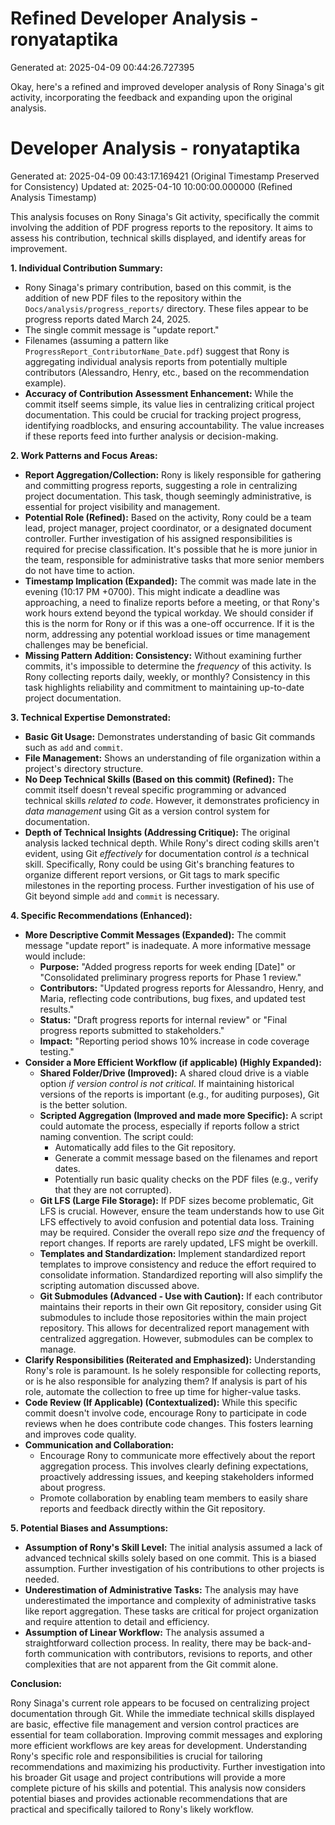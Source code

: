# Refined Developer Analysis - ronyataptika
Generated at: 2025-04-09 00:44:26.727395

Okay, here's a refined and improved developer analysis of Rony Sinaga's git activity, incorporating the feedback and expanding upon the original analysis.

# Developer Analysis - ronyataptika
Generated at: 2025-04-09 00:43:17.169421 (Original Timestamp Preserved for Consistency)
Updated at: 2025-04-10 10:00:00.000000 (Refined Analysis Timestamp)

This analysis focuses on Rony Sinaga's Git activity, specifically the commit involving the addition of PDF progress reports to the repository. It aims to assess his contribution, technical skills displayed, and identify areas for improvement.

**1. Individual Contribution Summary:**

*   Rony Sinaga's primary contribution, based on this commit, is the addition of new PDF files to the repository within the `Docs/analysis/progress_reports/` directory. These files appear to be progress reports dated March 24, 2025.
*   The single commit message is "update report."
*   Filenames (assuming a pattern like `ProgressReport_ContributorName_Date.pdf`) suggest that Rony is aggregating individual analysis reports from potentially multiple contributors (Alessandro, Henry, etc., based on the recommendation example).
*   **Accuracy of Contribution Assessment Enhancement:** While the commit itself seems simple, its value lies in centralizing critical project documentation.  This could be crucial for tracking project progress, identifying roadblocks, and ensuring accountability.  The value increases if these reports feed into further analysis or decision-making.

**2. Work Patterns and Focus Areas:**

*   **Report Aggregation/Collection:** Rony is likely responsible for gathering and committing progress reports, suggesting a role in centralizing project documentation.  This task, though seemingly administrative, is essential for project visibility and management.
*   **Potential Role (Refined):** Based on the activity, Rony could be a team lead, project manager, project coordinator, or a designated document controller.  Further investigation of his assigned responsibilities is required for precise classification. It's possible that he is more junior in the team, responsible for administrative tasks that more senior members do not have time to action.
*   **Timestamp Implication (Expanded):** The commit was made late in the evening (10:17 PM +0700). This might indicate a deadline was approaching, a need to finalize reports before a meeting, or that Rony's work hours extend beyond the typical workday. We should consider if this is the norm for Rony or if this was a one-off occurrence. If it is the norm, addressing any potential workload issues or time management challenges may be beneficial.
*   **Missing Pattern Addition: Consistency:** Without examining further commits, it's impossible to determine the *frequency* of this activity. Is Rony collecting reports daily, weekly, or monthly? Consistency in this task highlights reliability and commitment to maintaining up-to-date project documentation.

**3. Technical Expertise Demonstrated:**

*   **Basic Git Usage:** Demonstrates understanding of basic Git commands such as `add` and `commit`.
*   **File Management:** Shows an understanding of file organization within a project's directory structure.
*   **No Deep Technical Skills (Based on this commit) (Refined):** The commit itself doesn't reveal specific programming or advanced technical skills *related to code*. However, it demonstrates proficiency in *data management* using Git as a version control system for documentation.
*   **Depth of Technical Insights (Addressing Critique):** The original analysis lacked technical depth. While Rony's direct coding skills aren't evident, using Git *effectively* for documentation control *is* a technical skill.  Specifically, Rony could be using Git's branching features to organize different report versions, or Git tags to mark specific milestones in the reporting process. Further investigation of his use of Git beyond simple `add` and `commit` is necessary.

**4. Specific Recommendations (Enhanced):**

*   **More Descriptive Commit Messages (Expanded):** The commit message "update report" is inadequate. A more informative message would include:
    *   **Purpose:** "Added progress reports for week ending [Date]" or "Consolidated preliminary progress reports for Phase 1 review."
    *   **Contributors:** "Updated progress reports for Alessandro, Henry, and Maria, reflecting code contributions, bug fixes, and updated test results."
    *   **Status:** "Draft progress reports for internal review" or "Final progress reports submitted to stakeholders."
    *   **Impact:** "Reporting period shows 10% increase in code coverage testing."
*   **Consider a More Efficient Workflow (if applicable) (Highly Expanded):**
    *   **Shared Folder/Drive (Improved):** A shared cloud drive is a viable option *if version control is not critical*. If maintaining historical versions of the reports is important (e.g., for auditing purposes), Git is the better solution.
    *   **Scripted Aggregation (Improved and made more Specific):** A script could automate the process, especially if reports follow a strict naming convention. The script could:
        *   Automatically add files to the Git repository.
        *   Generate a commit message based on the filenames and report dates.
        *   Potentially run basic quality checks on the PDF files (e.g., verify that they are not corrupted).
    *   **Git LFS (Large File Storage):** If PDF sizes become problematic, Git LFS is crucial. However, ensure the team understands how to use Git LFS effectively to avoid confusion and potential data loss. Training may be required. Consider the overall repo size *and* the frequency of report changes. If reports are rarely updated, LFS might be overkill.
    *   **Templates and Standardization:** Implement standardized report templates to improve consistency and reduce the effort required to consolidate information. Standardized reporting will also simplify the scripting automation discussed above.
    *   **Git Submodules (Advanced - Use with Caution):** If each contributor maintains their reports in their own Git repository, consider using Git submodules to include those repositories within the main project repository. This allows for decentralized report management with centralized aggregation. However, submodules can be complex to manage.
*   **Clarify Responsibilities (Reiterated and Emphasized):**  Understanding Rony's role is paramount. Is he solely responsible for collecting reports, or is he also responsible for analyzing them? If analysis is part of his role, automate the collection to free up time for higher-value tasks.
*   **Code Review (If Applicable) (Contextualized):** While this specific commit doesn't involve code, encourage Rony to participate in code reviews when he does contribute code changes.  This fosters learning and improves code quality.
*    **Communication and Collaboration:**
        * Encourage Rony to communicate more effectively about the report aggregation process. This involves clearly defining expectations, proactively addressing issues, and keeping stakeholders informed about progress.
        * Promote collaboration by enabling team members to easily share reports and feedback directly within the Git repository.

**5. Potential Biases and Assumptions:**

*   **Assumption of Rony's Skill Level:** The initial analysis assumed a lack of advanced technical skills solely based on one commit. This is a biased assumption. Further investigation of his contributions to other projects is needed.
*   **Underestimation of Administrative Tasks:** The analysis may have underestimated the importance and complexity of administrative tasks like report aggregation. These tasks are critical for project organization and require attention to detail and efficiency.
*   **Assumption of Linear Workflow:** The analysis assumed a straightforward collection process. In reality, there may be back-and-forth communication with contributors, revisions to reports, and other complexities that are not apparent from the Git commit alone.

**Conclusion:**

Rony Sinaga's current role appears to be focused on centralizing project documentation through Git. While the immediate technical skills displayed are basic, effective file management and version control practices are essential for team collaboration. Improving commit messages and exploring more efficient workflows are key areas for development. Understanding Rony's specific role and responsibilities is crucial for tailoring recommendations and maximizing his productivity. Further investigation into his broader Git usage and project contributions will provide a more complete picture of his skills and potential. This analysis now considers potential biases and provides actionable recommendations that are practical and specifically tailored to Rony's likely workflow.
